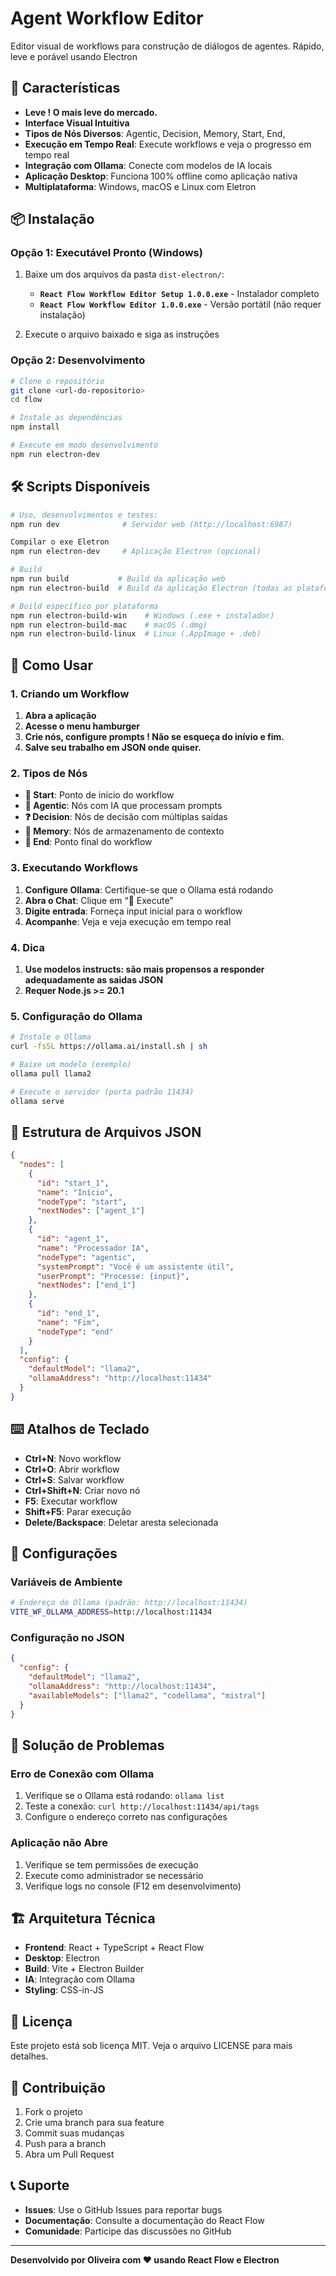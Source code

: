 # Agent Workflow Editor

Editor visual de workflows para construção de diálogos de agentes. Rápido, leve e porável usando Electron

## 🚀 Características

- **Leve ! O mais leve do mercado.**
- **Interface Visual Intuitiva**
- **Tipos de Nós Diversos**: Agentic, Decision, Memory, Start, End,
- **Execução em Tempo Real**: Execute workflows e veja o progresso em tempo real
- **Integração com Ollama**: Conecte com modelos de IA locais
- **Aplicação Desktop**: Funciona 100% offline como aplicação nativa
- **Multiplataforma**: Windows, macOS e Linux com Eletron

## 📦 Instalação

### Opção 1: Executável Pronto (Windows)

1.  Baixe um dos arquivos da pasta `dist-electron/`:
    
    - **`React Flow Workflow Editor Setup 1.0.0.exe`** - Instalador completo
    - **`React Flow Workflow Editor 1.0.0.exe`** - Versão portátil (não requer instalação)
2.  Execute o arquivo baixado e siga as instruções
    

### Opção 2: Desenvolvimento

```bash
# Clone o repositório
git clone <url-do-repositorio>
cd flow

# Instale as dependências
npm install

# Execute em modo desenvolvimento
npm run electron-dev
```

## 🛠️ Scripts Disponíveis

```bash
# Uso, desenvolvimentos e testes:
npm run dev              # Servidor web (http://localhost:6987)

Compilar o exe Eletron
npm run electron-dev     # Aplicação Electron (opcional)

# Build
npm run build           # Build da aplicação web
npm run electron-build  # Build da aplicação Electron (todas as plataformas)

# Build específico por plataforma
npm run electron-build-win    # Windows (.exe + instalador)
npm run electron-build-mac    # macOS (.dmg)
npm run electron-build-linux  # Linux (.AppImage + .deb)
```

## 🎯 Como Usar

### 1\. Criando um Workflow

1.  **Abra a aplicação**
2.  **Acesse o menu hamburger**
3.  **Crie nós, configure prompts ! Não se esqueça do inívio e fim.**
4.  **Salve seu trabalho em JSON onde quiser.**

### 2\. Tipos de Nós

- **🚀 Start**: Ponto de início do workflow
- **🤖 Agentic**: Nós com IA que processam prompts
- **❓ Decision**: Nós de decisão com múltiplas saídas
- **💾 Memory**: Nós de armazenamento de contexto
- **🏁 End**: Ponto final do workflow

### 3\. Executando Workflows

1.  **Configure Ollama**: Certifique-se que o Ollama está rodando
2.  **Abra o Chat**: Clique em “💬 Execute” 
3.  **Digite entrada**: Forneça input inicial para o workflow
4.  **Acompanhe**: Veja e veja execução em tempo real

### 4\. Dica

1.  **Use modelos instructs: são mais propensos a responder adequadamente as saidas JSON**
2.  **Requer Node.js >= 20.1**

### 5\. Configuração do Ollama

```bash
# Instale o Ollama
curl -fsSL https://ollama.ai/install.sh | sh

# Baixe um modelo (exemplo)
ollama pull llama2

# Execute o servidor (porta padrão 11434)
ollama serve
```

## 📁 Estrutura de Arquivos JSON

```json
{
  "nodes": [
    {
      "id": "start_1",
      "name": "Início",
      "nodeType": "start",
      "nextNodes": ["agent_1"]
    },
    {
      "id": "agent_1", 
      "name": "Processador IA",
      "nodeType": "agentic",
      "systemPrompt": "Você é um assistente útil",
      "userPrompt": "Processe: {input}",
      "nextNodes": ["end_1"]
    },
    {
      "id": "end_1",
      "name": "Fim",
      "nodeType": "end"
    }
  ],
  "config": {
    "defaultModel": "llama2",
    "ollamaAddress": "http://localhost:11434"
  }
}
```

## ⌨️ Atalhos de Teclado

- **Ctrl+N**: Novo workflow
- **Ctrl+O**: Abrir workflow
- **Ctrl+S**: Salvar workflow
- **Ctrl+Shift+N**: Criar novo nó
- **F5**: Executar workflow
- **Shift+F5**: Parar execução
- **Delete/Backspace**: Deletar aresta selecionada

## 🔧 Configurações

### Variáveis de Ambiente

```bash
# Endereço do Ollama (padrão: http://localhost:11434)
VITE_WF_OLLAMA_ADDRESS=http://localhost:11434
```

### Configuração no JSON

```json
{
  "config": {
    "defaultModel": "llama2",
    "ollamaAddress": "http://localhost:11434",
    "availableModels": ["llama2", "codellama", "mistral"]
  }
}
```

## 🐛 Solução de Problemas

### Erro de Conexão com Ollama

1.  Verifique se o Ollama está rodando: `ollama list`
2.  Teste a conexão: `curl http://localhost:11434/api/tags`
3.  Configure o endereço correto nas configurações

### Aplicação não Abre

1.  Verifique se tem permissões de execução
2.  Execute como administrador se necessário
3.  Verifique logs no console (F12 em desenvolvimento)

## 🏗️ Arquitetura Técnica

- **Frontend**: React + TypeScript + React Flow
- **Desktop**: Electron
- **Build**: Vite + Electron Builder
- **IA**: Integração com Ollama
- **Styling**: CSS-in-JS

## 📄 Licença

Este projeto está sob licença MIT. Veja o arquivo LICENSE para mais detalhes.

## 🤝 Contribuição

1.  Fork o projeto
2.  Crie uma branch para sua feature
3.  Commit suas mudanças
4.  Push para a branch
5.  Abra um Pull Request

## 📞 Suporte

- **Issues**: Use o GitHub Issues para reportar bugs
- **Documentação**: Consulte a documentação do React Flow
- **Comunidade**: Participe das discussões no GitHub

* * *

**Desenvolvido por Oliveira com ❤️ usando React Flow e Electron**